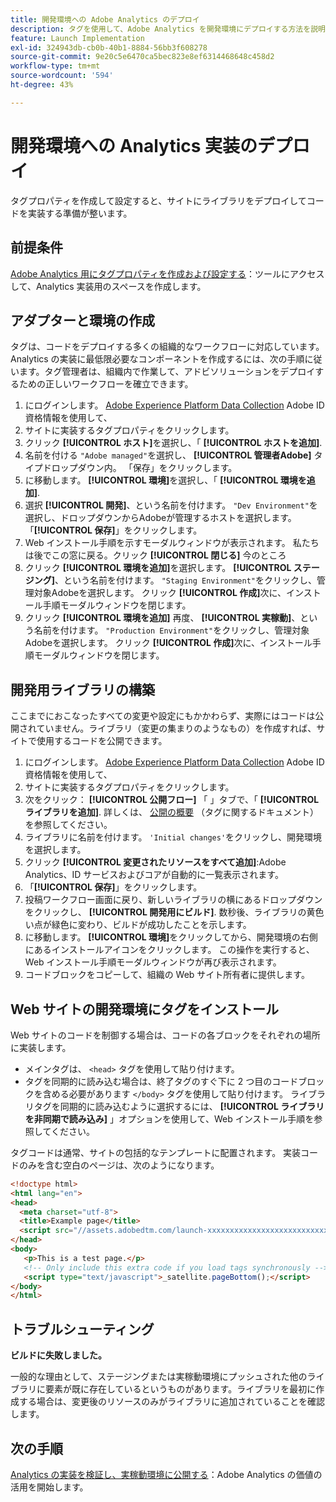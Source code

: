 ```yaml
---
title: 開発環境への Adobe Analytics のデプロイ
description: タグを使用して、Adobe Analytics を開発環境にデプロイする方法を説明します。
feature: Launch Implementation
exl-id: 324943db-cb0b-40b1-8884-56bb3f608278
source-git-commit: 9e20c5e6470ca5bec823e8ef6314468648c458d2
workflow-type: tm+mt
source-wordcount: '594'
ht-degree: 43%

---
```


# 開発環境への Analytics 実装のデプロイ

タグプロパティを作成して設定すると、サイトにライブラリをデプロイしてコードを実装する準備が整います。

## 前提条件 

[Adobe Analytics 用にタグプロパティを作成および設定する](create-analytics-property.md)：ツールにアクセスして、Analytics 実装用のスペースを作成します。

## アダプターと環境の作成

タグは、コードをデプロイする多くの組織的なワークフローに対応しています。Analytics の実装に最低限必要なコンポーネントを作成するには、次の手順に従います。タグ管理者は、組織内で作業して、アドビソリューションをデプロイするための正しいワークフローを確立できます。

1. にログインします。 [Adobe Experience Platform Data Collection](https://experience.adobe.com/data-collection) Adobe ID 資格情報を使用して、
2. サイトに実装するタグプロパティをクリックします。
3. クリック **[!UICONTROL ホスト]**&#x200B;を選択し、「 **[!UICONTROL ホストを追加]**.
4. 名前を付ける `"Adobe managed"`を選択し、 **[!UICONTROL 管理者Adobe]** タイプドロップダウン内。 「保存」をクリックします。
5. に移動します。 **[!UICONTROL 環境]**&#x200B;を選択し、「 **[!UICONTROL 環境を追加]**.
6. 選択 **[!UICONTROL 開発]**、という名前を付けます。 `"Dev Environment"`を選択し、ドロップダウンからAdobeが管理するホストを選択します。 「**[!UICONTROL 保存]**」をクリックします。
7. Web インストール手順を示すモーダルウィンドウが表示されます。 私たちは後でこの窓に戻る。クリック **[!UICONTROL 閉じる]** 今のところ
8. クリック **[!UICONTROL 環境を追加]**&#x200B;を選択します。 **[!UICONTROL ステージング]**、という名前を付けます。 `"Staging Environment"`をクリックし、管理対象Adobeを選択します。 クリック **[!UICONTROL 作成]**&#x200B;次に、インストール手順モーダルウィンドウを閉じます。
9. クリック **[!UICONTROL 環境を追加]** 再度、 **[!UICONTROL 実稼動]**、という名前を付けます。 `"Production Environment"`をクリックし、管理対象Adobeを選択します。 クリック **[!UICONTROL 作成]**&#x200B;次に、インストール手順モーダルウィンドウを閉じます。

## 開発用ライブラリの構築

ここまでにおこなったすべての変更や設定にもかかわらず、実際にはコードは公開されていません。ライブラリ（変更の集まりのようなもの）を作成すれば、サイトで使用するコードを公開できます。

1. にログインします。 [Adobe Experience Platform Data Collection](https://experience.adobe.com/data-collection) Adobe ID 資格情報を使用して、
2. サイトに実装するタグプロパティをクリックします。
3. 次をクリック： **[!UICONTROL 公開フロー]** 「 」タブで、「 **[!UICONTROL ライブラリを追加]**. 詳しくは、 [公開の概要](https://experienceleague.adobe.com/docs/experience-platform/tags/publish/overview.html) （タグに関するドキュメント）を参照してください。
4. ライブラリに名前を付けます。 `'Initial changes'`をクリックし、開発環境を選択します。
5. クリック **[!UICONTROL 変更されたリソースをすべて追加]**:Adobe Analytics、ID サービスおよびコアが自動的に一覧表示されます。
6. 「**[!UICONTROL 保存]**」をクリックします。
7. 投稿ワークフロー画面に戻り、新しいライブラリの横にあるドロップダウンをクリックし、 **[!UICONTROL 開発用にビルド]**. 数秒後、ライブラリの黄色い点が緑色に変わり、ビルドが成功したことを示します。
8. に移動します。 **[!UICONTROL 環境]**&#x200B;をクリックしてから、開発環境の右側にあるインストールアイコンをクリックします。 この操作を実行すると、 Web インストール手順モーダルウィンドウが再び表示されます。
9. コードブロックをコピーして、組織の Web サイト所有者に提供します。

## Web サイトの開発環境にタグをインストール

Web サイトのコードを制御する場合は、コードの各ブロックをそれぞれの場所に実装します。

* メインタグは、 `<head>` タグを使用して貼り付けます。
* タグを同期的に読み込む場合は、終了タグのすぐ下に 2 つ目のコードブロックを含める必要があります `</body>` タグを使用して貼り付けます。 ライブラリタグを同期的に読み込むように選択するには、 **[!UICONTROL ライブラリを非同期で読み込み]** 」オプションを使用して、Web インストール手順を参照してください。

タグコードは通常、サイトの包括的なテンプレートに配置されます。 実装コードのみを含む空白のページは、次のようになります。

```html
<!doctype html>
<html lang="en">
<head>
  <meta charset="utf-8">
  <title>Example page</title>
  <script src="//assets.adobedtm.com/launch-xxxxxxxxxxxxxxxxxxxxxxxxxxxxxxxxxx-development.min.js"></script>
</head>
<body>
   <p>This is a test page.</p>
   <!-- Only include this extra code if you load tags synchronously -->
   <script type="text/javascript">_satellite.pageBottom();</script>
</body>
</html>
```

## トラブルシューティング

**ビルドに失敗しました。**

一般的な理由として、ステージングまたは実稼動環境にプッシュされた他のライブラリに要素が既に存在しているというものがあります。ライブラリを最初に作成する場合は、変更後のリソースのみがライブラリに追加されていることを確認します。

## 次の手順

[Analytics の実装を検証し、実稼動環境に公開する](validate-publish-prod.md)：Adobe Analytics の価値の活用を開始します。
